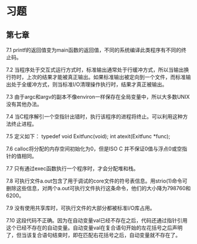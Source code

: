 # 习题

## 第七章

7.1 printf的返回值变为main函数的返回值，不同的系统编译此类程序有不同的终止码。

7.2 当程序处于交互式运行方式时，标准输出通常处于行缓冲方式，所以当输出换行符时，上次的结果才能被真正输出。如果标准输出被定向到一个文件，而标准输出处于全缓冲方式，则当标准I/O清理操作执行时，结果才真正被输出。

7.3 由于argc和argv的副本不像environ一样保存在全局变量中，所以大多数UNIX没有其他办法。

7.4 当C程序解引一个空指针出错时，执行该程序的进程将终止。可以利用这种方法终止进程。

7.5 定义如下：
    typedef void Exitfunc(void);
    int atexit(Exitfunc *func);

7.6 calloc将分配的内存空间初始化为0，但是ISO C 并不保证0值与浮点0或空指针的值相同。

7.7 只有通过exec函数执行一个程序时，才会分配堆和栈。

7.8 可执行文件a.out包含了用于调试的core文件的符号表信息。用strio(1)命令可删除这些信息，对两个a.out可执行文件执行这条命令，他们的大小降为798760和6200。

7.9 没有使用共享库时，可执行文件的大部分都被标准I/O库占用。

7.10 这段代码不正确。因为在自动变量val已经不存在之后，代码还通过指针引用这个已经不存在的自动变量。自动变量val在复合语句开始的左花括号之后声明了，但当该复合语句结束时，即在匹配右花括号之后，自动变量就不存在了。
